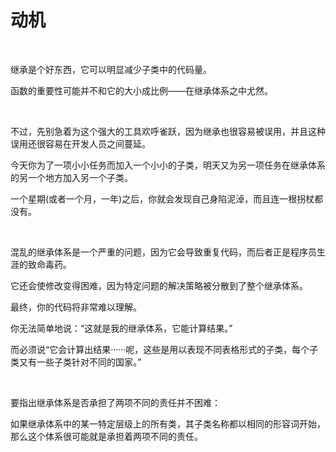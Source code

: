 # 动机

<br>

继承是个好东西，它可以明显减少子类中的代码量。

函数的重要性可能并不和它的大小成比例——在继承体系之中尤然。

<br>

不过，先别急着为这个强大的工具欢呼雀跃，因为继承也很容易被误用，并且这种误用还很容易在开发人员之间蔓延。

今天你为了一项小小任务而加入一个小小的子类，明天又为另一项任务在继承体系的另一个地方加入另一个子类。

一个星期(或者一个月，一年)之后，你就会发现自己身陷泥淖，而且连一根拐杖都没有。

<br>

混乱的继承体系是一个严重的问题，因为它会导致重复代码，而后者正是程序员生涯的致命毒药。

它还会使修改变得困难，因为特定问题的解决策略被分散到了整个继承体系。

最终，你的代码将非常难以理解。

你无法简单地说：“这就是我的继承体系，它能计算结果。”

而必须说“它会计算出结果······呢，这些是用以表现不同表格形式的子类，每个子类又有一些子类针对不同的国家。”

<br>

要指出继承体系是否承担了两项不同的责任并不困难：

如果继承体系中的某一特定层级上的所有类，其子类名称都以相同的形容词开始，那么这个体系很可能就是承担着两项不同的责任。

<br>

